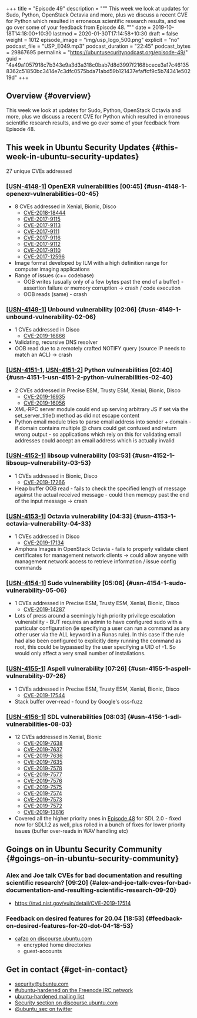 +++
title = "Episode 49"
description = """
  This week we look at updates for Sudo, Python, OpenStack Octavia and more,
  plus we discuss a recent CVE for Python which resulted in erroneous
  scientific research results, and we go over some of your feedback from
  Episode 48.
  """
date = 2019-10-18T14:18:00+10:30
lastmod = 2020-01-30T17:14:58+10:30
draft = false
weight = 1012
episode_image = "img/usp_logo_500.png"
explicit = "no"
podcast_file = "USP_E049.mp3"
podcast_duration = "22:45"
podcast_bytes = 29867695
permalink = "https://ubuntusecuritypodcast.org/episode-49/"
guid = "4a49a1057918c7b343e9a3d3a318c0bab7d8d3997f2168bcece3a17c461358362c51850bc3414e7c3dfc0575bda71abd59b121437efaffcf9c5b74341e50219d"
+++

## Overview {#overview}

This week we look at updates for Sudo, Python, OpenStack Octavia and more,
plus we discuss a recent CVE for Python which resulted in erroneous
scientific research results, and we go over some of your feedback from
Episode 48.


## This week in Ubuntu Security Updates {#this-week-in-ubuntu-security-updates}

27 unique CVEs addressed


### [[USN-4148-1](https://usn.ubuntu.com/4148-1/)] OpenEXR vulnerabilities [00:45] {#usn-4148-1-openexr-vulnerabilities-00-45}

-   8 CVEs addressed in Xenial, Bionic, Disco
    -   [CVE-2018-18444](https://people.canonical.com/~ubuntu-security/cve/CVE-2018-18444) <!-- low -->
    -   [CVE-2017-9115](https://people.canonical.com/~ubuntu-security/cve/CVE-2017-9115) <!-- low -->
    -   [CVE-2017-9113](https://people.canonical.com/~ubuntu-security/cve/CVE-2017-9113) <!-- low -->
    -   [CVE-2017-9111](https://people.canonical.com/~ubuntu-security/cve/CVE-2017-9111) <!-- low -->
    -   [CVE-2017-9116](https://people.canonical.com/~ubuntu-security/cve/CVE-2017-9116) <!-- low -->
    -   [CVE-2017-9112](https://people.canonical.com/~ubuntu-security/cve/CVE-2017-9112) <!-- low -->
    -   [CVE-2017-9110](https://people.canonical.com/~ubuntu-security/cve/CVE-2017-9110) <!-- low -->
    -   [CVE-2017-12596](https://people.canonical.com/~ubuntu-security/cve/CVE-2017-12596) <!-- low -->
-   Image format developed by ILM with a high definition range for computer
    imaging applications
-   Range of issues (c++ codebase)
    -   OOB writes (usually only of a few bytes past the end of a buffer) -
        assertion failure or memory corruption -> crash / code execution
    -   OOB reads (same) - crash


### [[USN-4149-1](https://usn.ubuntu.com/4149-1/)] Unbound vulnerability [02:06] {#usn-4149-1-unbound-vulnerability-02-06}

-   1 CVEs addressed in Disco
    -   [CVE-2019-16866](https://people.canonical.com/~ubuntu-security/cve/CVE-2019-16866) <!-- medium -->
-   Validating, recursive DNS resolver
-   OOB read due to a remotely crafted NOTIFY query (source IP needs to match
    an ACL) -> crash


### [[USN-4151-1](https://usn.ubuntu.com/4151-1/), [USN-4151-2](https://usn.ubuntu.com/4151-2/)] Python vulnerabilities [02:40] {#usn-4151-1-usn-4151-2-python-vulnerabilities-02-40}

-   2 CVEs addressed in Precise ESM, Trusty ESM, Xenial, Bionic, Disco
    -   [CVE-2019-16935](https://people.canonical.com/~ubuntu-security/cve/CVE-2019-16935) <!-- low -->
    -   [CVE-2019-16056](https://people.canonical.com/~ubuntu-security/cve/CVE-2019-16056) <!-- medium -->
-   XML-RPC server module could end up serving arbitrary JS if set via the
    set\_server\_title() method as did not escape content
-   Python email module tries to parse email address into sender + domain -
    if domain contains multiple @ chars could get confused and return wrong
    output - so applications which rely on this for validating email
    addresses could accept an email address which is actually invalid


### [[USN-4152-1](https://usn.ubuntu.com/4152-1/)] libsoup vulnerability [03:53] {#usn-4152-1-libsoup-vulnerability-03-53}

-   1 CVEs addressed in Bionic, Disco
    -   [CVE-2019-17266](https://people.canonical.com/~ubuntu-security/cve/CVE-2019-17266) <!-- medium -->
-   Heap buffer OOB read - fails to check the specified length of message
    against the actual received message - could then memcpy past the end of
    the input message -> crash


### [[USN-4153-1](https://usn.ubuntu.com/4153-1/)] Octavia vulnerability [04:33] {#usn-4153-1-octavia-vulnerability-04-33}

-   1 CVEs addressed in Disco
    -   [CVE-2019-17134](https://people.canonical.com/~ubuntu-security/cve/CVE-2019-17134) <!-- medium -->
-   Amphora Images in OpenStack Octavia - fails to properly validate client
    certificates for management network clients -> could allow anyone with
    management network access to retrieve information / issue config commands


### [[USN-4154-1](https://usn.ubuntu.com/4154-1/)] Sudo vulnerability [05:06] {#usn-4154-1-sudo-vulnerability-05-06}

-   1 CVEs addressed in Precise ESM, Trusty ESM, Xenial, Bionic, Disco
    -   [CVE-2019-14287](https://people.canonical.com/~ubuntu-security/cve/CVE-2019-14287) <!-- medium -->
-   Lots of press around a seemingly high priority privilege escalation
    vulnerability - BUT requires an admin to have configured sudo with a
    particular configuration (ie specifying a user can run a command as any
    other user via the ALL keyword in a Runas rule). In this case if the rule
    had also been configured to explicitly deny running the command as root,
    this could be bypassed by the user specifying a UID of -1. So would only
    affect a very small number of installations.


### [[USN-4155-1](https://usn.ubuntu.com/4155-1/)] Aspell vulnerability [07:26] {#usn-4155-1-aspell-vulnerability-07-26}

-   1 CVEs addressed in Precise ESM, Trusty ESM, Xenial, Bionic, Disco
    -   [CVE-2019-17544](https://people.canonical.com/~ubuntu-security/cve/CVE-2019-17544) <!-- medium -->
-   Stack buffer over-read - found by Google's oss-fuzz


### [[USN-4156-1](https://usn.ubuntu.com/4156-1/)] SDL vulnerabilities [08:03] {#usn-4156-1-sdl-vulnerabilities-08-03}

-   12 CVEs addressed in Xenial, Bionic
    -   [CVE-2019-7638](https://people.canonical.com/~ubuntu-security/cve/CVE-2019-7638) <!-- medium -->
    -   [CVE-2019-7637](https://people.canonical.com/~ubuntu-security/cve/CVE-2019-7637) <!-- medium -->
    -   [CVE-2019-7636](https://people.canonical.com/~ubuntu-security/cve/CVE-2019-7636) <!-- medium -->
    -   [CVE-2019-7635](https://people.canonical.com/~ubuntu-security/cve/CVE-2019-7635) <!-- medium -->
    -   [CVE-2019-7578](https://people.canonical.com/~ubuntu-security/cve/CVE-2019-7578) <!-- low -->
    -   [CVE-2019-7577](https://people.canonical.com/~ubuntu-security/cve/CVE-2019-7577) <!-- low -->
    -   [CVE-2019-7576](https://people.canonical.com/~ubuntu-security/cve/CVE-2019-7576) <!-- low -->
    -   [CVE-2019-7575](https://people.canonical.com/~ubuntu-security/cve/CVE-2019-7575) <!-- low -->
    -   [CVE-2019-7574](https://people.canonical.com/~ubuntu-security/cve/CVE-2019-7574) <!-- low -->
    -   [CVE-2019-7573](https://people.canonical.com/~ubuntu-security/cve/CVE-2019-7573) <!-- low -->
    -   [CVE-2019-7572](https://people.canonical.com/~ubuntu-security/cve/CVE-2019-7572) <!-- low -->
    -   [CVE-2019-13616](https://people.canonical.com/~ubuntu-security/cve/CVE-2019-13616) <!-- low -->
-   Covered all the higher priority ones in [Episode 48](https://ubuntusecuritypodcast.org/episode-48/) for SDL 2.0 - fixed
    now for SDL1.2 as well, plus rolled in a bunch of fixes for lower
    priority issues (buffer over-reads in WAV handling etc)


## Goings on in Ubuntu Security Community {#goings-on-in-ubuntu-security-community}


### Alex and Joe talk CVEs for bad documentation and resulting scientific research? [09:20] {#alex-and-joe-talk-cves-for-bad-documentation-and-resulting-scientific-research-09-20}

-   <https://nvd.nist.gov/vuln/detail/CVE-2019-17514>


### Feedback on desired features for 20.04 [18:53] {#feedback-on-desired-features-for-20-dot-04-18-53}

-   [cafzo on discourse.ubuntu.com](https://discourse.ubuntu.com/t/ubuntu-security-podcast-ep-48-feedback/12922) <!-- bring up this link during recording to talk about it directly -->
    -   encrypted home directories
    -   guest-accounts


## Get in contact {#get-in-contact}

-   [security@ubuntu.com](mailto:security@ubuntu.com)
-   [#ubuntu-hardened on the Freenode IRC network](http://webchat.freenode.net/#ubuntu-hardened)
-   [ubuntu-hardened mailing list](https://lists.ubuntu.com/mailman/listinfo/ubuntu-hardened)
-   [Security section on discourse.ubuntu.com](https://discourse.ubuntu.com/c/security)
-   [@ubuntu\_sec on twitter](https://twitter.com/ubuntu%5Fsec)